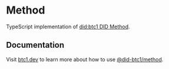 # Method

TypeScript implementation of [did:btc1 DID Method](https://dcdpr.github.io/did-btc1/).

## Documentation

Visit [btc1.dev](https://btc1.dev/impls/ts) to learn more about how to use [@did-btc1/method](https://www.npmjs.com/package/@did-btc1/method).